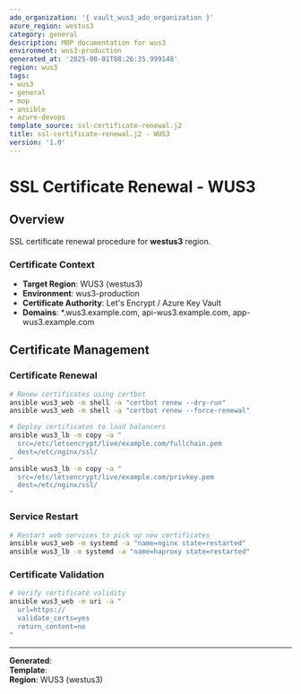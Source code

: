 ```yaml
---
ado_organization: '{ vault_wus3_ado_organization }'
azure_region: westus3
category: general
description: MOP documentation for wus3
environment: wus3-production
generated_at: '2025-08-01T08:26:35.999148'
region: wus3
tags:
- wus3
- general
- mop
- ansible
- azure-devops
template_source: ssl-certificate-renewal.j2
title: ssl-certificate-renewal.j2 - WUS3
version: '1.0'
---
```



# SSL Certificate Renewal - WUS3

## Overview

SSL certificate renewal procedure for **westus3** region.

### Certificate Context

- **Target Region**: WUS3 (westus3)
- **Environment**: wus3-production
- **Certificate Authority**: Let's Encrypt / Azure Key Vault
- **Domains**: *.wus3.example.com, api-wus3.example.com, app-wus3.example.com

## Certificate Management

### Certificate Renewal
```bash
# Renew certificates using certbot
ansible wus3_web -m shell -a "certbot renew --dry-run"
ansible wus3_web -m shell -a "certbot renew --force-renewal"

# Deploy certificates to load balancers
ansible wus3_lb -m copy -a "
  src=/etc/letsencrypt/live/example.com/fullchain.pem
  dest=/etc/nginx/ssl/
"
ansible wus3_lb -m copy -a "
  src=/etc/letsencrypt/live/example.com/privkey.pem
  dest=/etc/nginx/ssl/
"
```

### Service Restart
```bash
# Restart web services to pick up new certificates
ansible wus3_web -m systemd -a "name=nginx state=restarted"
ansible wus3_lb -m systemd -a "name=haproxy state=restarted"
```

### Certificate Validation
```bash
# Verify certificate validity
ansible wus3_web -m uri -a "
  url=https://
  validate_certs=yes
  return_content=no
"
```

---

**Generated**:   
**Template**:   
**Region**: WUS3 (westus3)